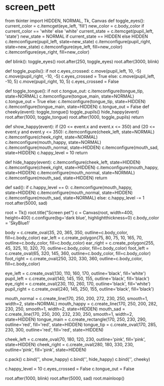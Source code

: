 # screen_pett
from tkinter import HIDDEN, NORMAL, Tk, Canvas
def toggle_eyes():
    current_color = c.itemcget(eye_left, 'fill')
    new_color = c.body_color if current_color == 'white' else 'white'
    current_state = c.itemcget(pupil_left, 'state')
    new_state = NORMAL if current_state == HIDDEN else HIDDEN
    c.itemconfigure(pupil_left, state=new_state)
    c.itemconfigure(pupil_right, state=new_state)
    c.itemconfigure(eye_left, fill=new_color)
    c.itemconfigure(eye_right, fill=new_color)

def blink():
    toggle_eyes()
    root.after(250, toggle_eyes)
    root.after(3000, blink)

def toggle_pupils():
    if not c.eyes_crossed:
        c.move(pupil_left, 10, -5)
        c.move(pupil_right, -10, -5)
        c.eyes_crossed = True
    else:
        c.move(pupil_left, -10, 5)
        c.move(pupil_right, 10, 5)
        c.eyes_crossed = False

def toggle_tongue():
    if not c.tongue_out:
        c.itemconfigure(tongue_tip, state=NORMAL)
        c.itemconfigure(tongue_main, state=NORMAL)
        c.tongue_out = True
    else:
        c.itemconfigure(tongue_tip, state=HIDDEN)
        c.itemconfigure(tongue_main, state=HIDDEN)
        c.tongue_out = False
def cheeky(event):
    toggle_tongue()
    toggle_pupils()
    hide_happy(event)
    root.after(1000, toggle_tongue)
    root.after(1000, toggle_pupils)
    return

def show_happy(event):
    if (20 <= event.x and event.x <= 350) and (20 <= event.y and event.y <= 350):
        c.itemconfigure(cheek_left, state=NORMAL)
        c.itemconfigure(cheek_right, state=NORMAL)
        c.itemconfigure(mouth_happy, state=NORMAL)
        c.itemconfigure(mouth_normal, state=HIDDEN)
        c.itemconfigure(mouth_sad, state=HIDDEN)
        c.happy_level = 10
    return

def hide_happy(event):
    c.itemconfigure(cheek_left, state=HIDDEN)
    c.itemconfigure(cheek_right, state=HIDDEN)
    c.itemconfigure(mouth_happy, state=HIDDEN)
    c.itemconfigure(mouth_normal, state=NORMAL)
    c.itemconfigure(mouth_sad, state=HIDDEN)
    return

def sad():
    if c.happy_level == 0:
        c.itemconfigure(mouth_happy, state=HIDDEN)
        c.itemconfigure(mouth_normal, state=HIDDEN)
        c.itemconfigure(mouth_sad, state=NORMAL)
    else:
        c.happy_level -= 1
    root.after(5000, sad)

root = Tk()
root.title("Screen pet")
c = Canvas(root, width=400, height=400)
c.configure(bg='dark blue', highlightthickness=0)
c.body_color = 'SkyBlue1'

body = c.create_oval(35, 20, 365, 350, outline=c.body_color, fill=c.body_color)
ear_left = c.create_polygon(75, 80, 75, 10, 165, 70, outline=c.body_color, fill=c.body_color)
ear_right = c.create_polygon(255, 45, 325, 10, 320, 70, outline=c.body_color, fill=c.body_color)
foot_left = c.create_oval(65, 320, 145, 360, outline=c.body_color, fill=c.body_color)
foot_right = c.create_oval(250, 320, 330, 360, outline=c.body_color, fill=c.body_color)

eye_left = c.create_oval(130, 110, 160, 170, outline='black', fill='white')
pupil_left = c.create_oval(140, 145, 150, 155, outline='black', fill='black')
eye_right = c.create_oval(230, 110, 260, 170, outline='black', fill='white')
pupil_right = c.create_oval(240, 145, 250, 155, outline='black', fill='black')


mouth_normal = c.create_line(170, 250, 200, 272, 230, 250, smooth=1, width=2, state=NORMAL)
mouth_happy = c.create_line(170, 250, 200, 282, 230, 250, smooth=1, width=2, state=HIDDEN)
mouth_sad = c.create_line(170, 250, 200, 232, 230, 250, smooth=1, width=2, state=HIDDEN)
tongue_main = c.create_rectangle(170, 250, 230, 290, outline='red', fill='red', state=HIDDEN)
tongue_tip = c.create_oval(170, 285, 230, 300, outline='red', fill='red', state=HIDDEN)

cheek_left = c.create_oval(70, 180, 120, 230, outline='pink', fill='pink', state=HIDDEN)
cheek_right = c.create_oval(280, 180, 330, 230, outline='pink', fill='pink', state=HIDDEN)

c.pack()
c.bind('<Motion>', show_happy)
c.bind('<Leave>', hide_happy)
c.bind('<Double-1>', cheeky)

c.happy_level = 10
c.eyes_crossed = False
c.tongue_out = False

root.after(1000, blink)
root.after(5000, sad)
root.mainloop()
